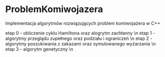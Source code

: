 # ProblemKomiwojazera
Implementacja algorytmów rozwiązujących problem komiwojażera w C++

etap 0 - obliczenie cyklu Hamiltona oraz alogrytm zachłanny \n
etap 1 - algorytmy przeglądu zupełnego oraz podziału i ograniczeń \n
etap 2 - algorytmy poszukiwania z zakazami oraz symulowanego wyżarzania \n
etap 3 - algorytm genetyczny \n
